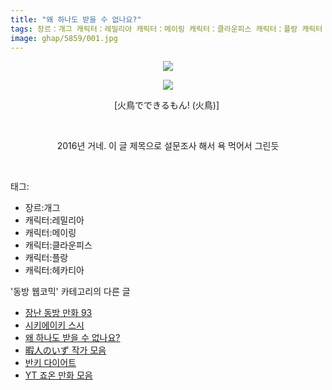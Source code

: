 ```yaml
---
title: "왜 하나도 받을 수 없나요?"
tags: 장르：개그 캐릭터：레밀리아 캐릭터：메이링 캐릭터：클라운피스 캐릭터：플랑 캐릭터：헤카티아 火鳥でできるもん! 火鳥 동방_웹코믹
image: ghap/5859/001.jpg
---
```

<div class="article">
<p style="text-align: center; clear: none; float: none;"><img src="{{ site.nasurl }}/ghap/5859/001.jpg"/></p>
<p style="text-align: center; clear: none; float: none;"><img src="{{ site.nasurl }}/ghap/5859/002.jpg"/></p>
<p style="text-align: center; clear: none; float: none;">[火鳥でできるもん! (火鳥)] </p>
<p style="text-align: center; clear: none; float: none;"><br/></p>
<p style="text-align: center; clear: none; float: none;">2016년 거네. 이 글 제목으로 설문조사 해서 욕 먹어서 그린듯</p>
<p><br/></p>
</div><div class="tagTrail">
<p>태그: </p>
<ul>
<li>장르:개그</li>
<li>캐릭터:레밀리아</li>
<li>캐릭터:메이링</li>
<li>캐릭터:클라운피스</li>
<li>캐릭터:플랑</li>
<li>캐릭터:헤카티아</li>
</ul>
</div><div class="another">
<p>'동방 웹코믹' 카테고리의 다른 글</p>
<ul>
<li><a href="/2019-02-18-ghap_5861">장난 동방 만화 93</a></li>
<li><a href="/2019-02-18-ghap_5860">시키에이키 스시</a></li>
<li><a href="/2019-02-18-ghap_5859">왜 하나도 받을 수 없나요?</a></li>
<li><a href="/2019-02-17-ghap_5844">暇人のいず 작가 모음</a></li>
<li><a href="/2019-02-17-ghap_5842">반키 다이어트</a></li>
<li><a href="/2019-02-17-ghap_5841">YT 죠온 만화 모음</a></li>
</ul>
</div>
